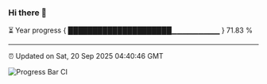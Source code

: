 ### Hi there 👋

⏳ Year progress { █████████████████████▁▁▁▁▁▁▁▁▁ } 71.83 %

---

⏰ Updated on Sat, 20 Sep 2025 04:40:46 GMT

![Progress Bar CI](https://github.com/IshwaranRudhara/GIT-ACTION/workflows/Progress%20Bar%20CI/badge.svg)
